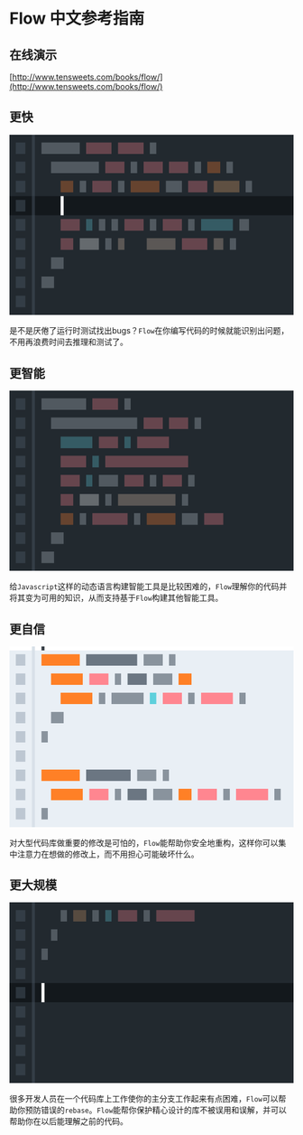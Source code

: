 # Flow 中文参考指南

## 在线演示

[http://www.tensweets.com/books/flow/](http://www.tensweets.com/books/flow/)

## 更快

![](images/79b09bc9c5c8a8c08a1645.gif)

是不是厌倦了运行时测试找出bugs？`Flow`在你编写代码的时候就能识别出问题，不用再浪费时间去推理和测试了。

## 更智能

![](images/05f895772d3ca611ab7b.gif)

给`Javascript`这样的动态语言构建智能工具是比较困难的，`Flow`理解你的代码并将其变为可用的知识，从而支持基于`Flow`构建其他智能工具。

## 更自信

![](images/7296824f1f44e8475d5.gif)

对大型代码库做重要的修改是可怕的，`Flow`能帮助你安全地重构，这样你可以集中注意力在想做的修改上，而不用担心可能破坏什么。

## 更大规模

![](images/34f3a1648e04250c7f0b3.gif)

很多开发人员在一个代码库上工作使你的主分支工作起来有点困难，`Flow`可以帮助你预防错误的`rebase`。`Flow`能帮你保护精心设计的库不被误用和误解，并可以帮助你在以后能理解之前的代码。





